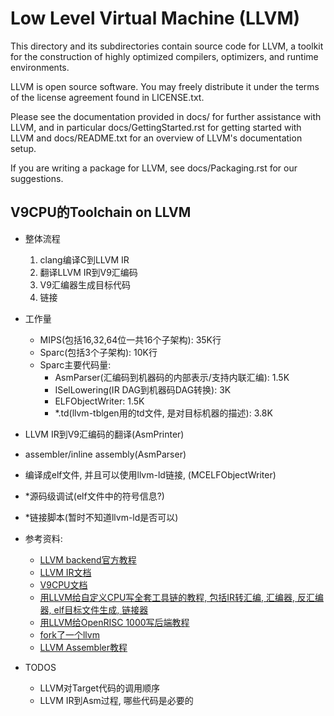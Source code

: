 Low Level Virtual Machine (LLVM)
================================

This directory and its subdirectories contain source code for LLVM,
a toolkit for the construction of highly optimized compilers,
optimizers, and runtime environments.

LLVM is open source software. You may freely distribute it under the terms of
the license agreement found in LICENSE.txt.

Please see the documentation provided in docs/ for further
assistance with LLVM, and in particular docs/GettingStarted.rst for getting
started with LLVM and docs/README.txt for an overview of LLVM's
documentation setup.

If you are writing a package for LLVM, see docs/Packaging.rst for our
suggestions.

## V9CPU的Toolchain on LLVM


- 整体流程
    1. clang编译C到LLVM IR
    2. 翻译LLVM IR到V9汇编码
    3. V9汇编器生成目标代码
    4. 链接
- 工作量
    - MIPS(包括16,32,64位一共16个子架构): 35K行
    - Sparc(包括3个子架构): 10K行
    - Sparc主要代码量:
        - AsmParser(汇编码到机器码的内部表示/支持内联汇编): 1.5K
        - ISelLowering(IR DAG到机器码DAG转换): 3K
        - ELFObjectWriter: 1.5K
        - *.td(llvm-tblgen用的td文件, 是对目标机器的描述): 3.8K

- LLVM IR到V9汇编码的翻译(AsmPrinter)
- assembler/inline assembly(AsmParser)
- 编译成elf文件, 并且可以使用llvm-ld链接, (MCELFObjectWriter)
- \*源码级调试(elf文件中的符号信息?)
- \*链接脚本(暂时不知道llvm-ld是否可以)

- 参考资料:
    - [LLVM backend官方教程](http://llvm.org/docs/WritingAnLLVMBackend.html)
    - [LLVM IR文档](http://llvm.org/docs/LangRef.html)
    - [V9CPU文档](https://github.com/chyyuu/v9-cpu)
    - [用LLVM给自定义CPU写全套工具链的教程, 包括IR转汇编, 汇编器, 反汇编器, elf目标文件生成, 链接器](http://jonathan2251.github.io/lbd/index.html)
    - [用LLVM给OpenRISC 1000写后端教程](http://www.embecosm.com/appnotes/ean10/ean10-howto-llvmas-1.0.html)
    - [fork了一个llvm](https://github.com/a1exwang/llvm)
    - [LLVM Assembler教程](http://www.embecosm.com/appnotes/ean10/ean10-howto-llvmas-1.0.html#idp112800)

- TODOS
    - LLVM对Target代码的调用顺序
    - LLVM IR到Asm过程, 哪些代码是必要的